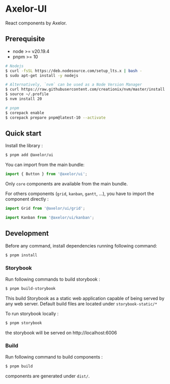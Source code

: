 # Axelor-UI

React components by Axelor.

## Prerequisite

- node >= v20.19.4
- pnpm >= 10

```bash
# Nodejs
$ curl -fsSL https://deb.nodesource.com/setup_lts.x | bash -
$ sudo apt-get install -y nodejs

# Alternatively, `nvm` can be used as a Node Version Manager
$ curl https://raw.githubusercontent.com/creationix/nvm/master/install.sh | bash
$ source ~/.profile
$ nvm install 20

# pnpm
$ corepack enable
$ corepack prepare pnpm@latest-10 --activate
```

## Quick start

Install the library :

```bash
$ pnpm add @axelor/ui
```

You can import from the main bundle:

```js
import { Button } from '@axelor/ui';
```

Only `core` components are available from the main bundle.

For others components (`grid`, `kanban`, `gantt`, ...), you have to import the component directly :

```js
import Grid from '@axelor/ui/grid';

import Kanban from '@axelor/ui/kanban';
```

## Development

Before any command, install dependencies running following command:

```bash
$ pnpm install
```

### Storybook

Run following commands to build storybook :

```bash
$ pnpm build-storybook
```

This build Storybook as a static web application capable of being served by any web server.
Default build files are located under `storybook-static/*`

To run storybook locally :

```bash
$ pnpm storybook
```

the storybook will be served on http://localhost:6006

### Build

Run following command to build components :

```bash
$ pnpm build
```

components are generated under `dist/`.
